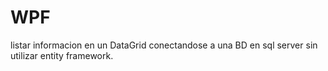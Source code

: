 # WPF
listar informacion en un DataGrid
conectandose  a una BD  en sql server
sin utilizar entity framework.
